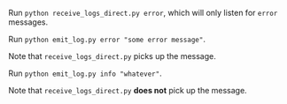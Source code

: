 Run `python receive_logs_direct.py error`, which will only listen for `error` messages.

Run `python emit_log.py error "some error message"`.

Note that `receive_logs_direct.py` picks up the message.

Run `python emit_log.py info "whatever"`.

Note that `receive_logs_direct.py` **does not** pick up the message.